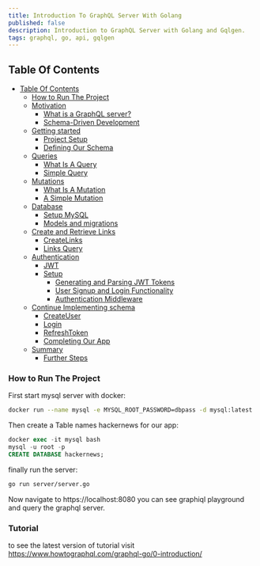 ```yaml
---
title: ‌Introduction To GraphQL Server With Golang
published: false
description: Introduction to GraphQL Server with Golang and Gqlgen.
tags: graphql, go, api, gqlgen
---
```

## Table Of Contents
- [Table Of Contents](#table-of-contents)
  - [How to Run The Project](#how-to-run-project)
  - [Motivation ](#motivation)
      - [What is a GraphQL server?](#what-is-a-graphql-server)
      - [Schema-Driven Development](#schema-driven-development)
  - [Getting started ](#getting-started)
      - [Project Setup](#project-setup)
      - [Defining Our Schema](#defining-out-schema)
  - [Queries](#queries)
      - [What Is A Query](#what-is-a-query)
      - [Simple Query](#simple-query)
  - [Mutations](#mutations)
      - [What Is A Mutation](#what-is-a-mutation)
      - [A Simple Mutation](#a-simple-mutation)
  - [Database](#database)
      - [Setup MySQL](#setup-mysql)
      - [Models and migrations](#models-and-migrations)
  - [Create and Retrieve Links](#create-and-retrieve-links)
      - [CreateLinks](#createlinks)
      - [Links Query](#links-query)
  - [Authentication](#authentication)
      - [JWT](#jwt)
      - [Setup](#setup)
        - [Generating and Parsing JWT Tokens](#generating-and-parsing-jwt-tokens)
        - [User Signup and Login Functionality](#user-signup-and-login-functionality)
        - [Authentication Middleware](#authentication-middleware)
  - [Continue Implementing schema](#continue-implementing-schema)
    - [CreateUser](#createuser)
    - [Login](#login)
	- [RefreshToken](#refresh-token)
    - [Completing Our App](#completing-our-app)
  - [Summary](#summary)
    - [Further Steps](#further-steps)
  
  
### How to Run The Project <a name="how-to-run-project"></a>
First start mysql server with docker:
```bash
docker run --name mysql -e MYSQL_ROOT_PASSWORD=dbpass -d mysql:latest
```
Then create a Table names hackernews for our app:
```sql
docker exec -it mysql bash
mysql -u root -p
CREATE DATABASE hackernews;
```
finally run the server: 
```bash
go run server/server.go
```
Now navigate to https://localhost:8080 you can see graphiql playground and query the graphql server.


### Tutorial
to see the latest version of tutorial visit https://www.howtographql.com/graphql-go/0-introduction/
